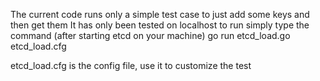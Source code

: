 The current code runs only a simple test case to just add some keys and then get them
It has only been tested on localhost
to run simply type the command (after starting etcd on your machine)
go run etcd_load.go etcd_load.cfg

etcd_load.cfg is the config file, use it to customize the test
